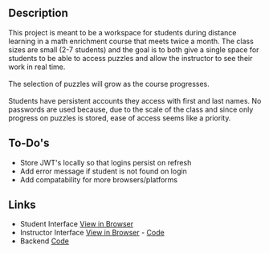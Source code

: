 ## Description

This project is meant to be a workspace for students during distance learning in a math enrichment course that meets twice a month. The class sizes are small (2-7 students) and the goal is to both give a single space for students to be able to access puzzles and allow the instructor to see their work in real time.\
\
The selection of puzzles will grow as the course progresses.\
\
Students have persistent accounts they access with first and last names. No passwords are used because, due to the scale of the class and since only progress on puzzles is stored, ease of access seems like a priority.

## To-Do's

- Store JWT's locally so that logins persist on refresh
- Add error message if student is not found on login
- Add compatability for more browsers/platforms

## Links
- Student Interface [View in Browser](https://kbrdsk.github.io/puzzle-app-student)
- Instructor Interface [View in Browser](https://kbrdsk.github.io/puzzle-app-instructor) - [Code](https://github.com/kbrdsk/puzzle-app-instructor)
- Backend [Code](https://github.com/kbrdsk/puzzle-app-backend)